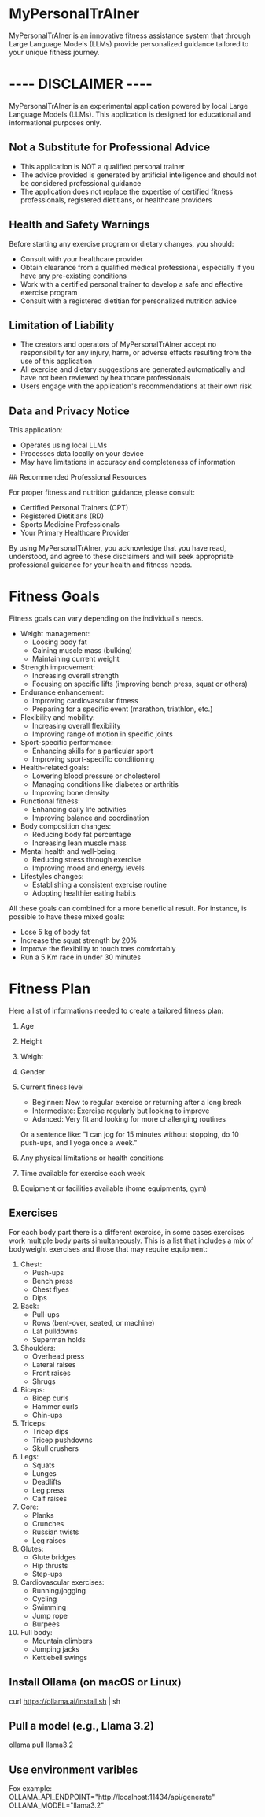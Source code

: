 # MyPersonalTrAIner

MyPersonalTrAIner is an innovative fitness assistance system that through Large Language Models (LLMs) provide personalized guidance tailored to your unique fitness journey.


#  ---- DISCLAIMER ----

MyPersonalTrAIner is an experimental application powered by local Large Language Models (LLMs). This application is designed for educational and informational purposes only.

## Not a Substitute for Professional Advice

- This application is NOT a qualified personal trainer
- The advice provided is generated by artificial intelligence and should not be considered professional guidance
- The application does not replace the expertise of certified fitness professionals, registered dietitians, or healthcare providers

## Health and Safety Warnings
Before starting any exercise program or dietary changes, you should:

- Consult with your healthcare provider
- Obtain clearance from a qualified medical professional, especially if you have any pre-existing conditions
- Work with a certified personal trainer to develop a safe and effective exercise program
- Consult with a registered dietitian for personalized nutrition advice

## Limitation of Liability

- The creators and operators of MyPersonalTrAIner accept no responsibility for any injury, harm, or adverse effects resulting from the use of this application
- All exercise and dietary suggestions are generated automatically and have not been reviewed by healthcare professionals
- Users engage with the application's recommendations at their own risk

## Data and Privacy Notice

This application:

- Operates using local LLMs
- Processes data locally on your device
- May have limitations in accuracy and completeness of information

## Recommended Professional Resources

For proper fitness and nutrition guidance, please consult:

- Certified Personal Trainers (CPT)
- Registered Dietitians (RD)
- Sports Medicine Professionals
- Your Primary Healthcare Provider

By using MyPersonalTrAIner, you acknowledge that you have read, understood, and agree to these disclaimers and will seek appropriate professional guidance for your health and fitness needs.

# Fitness Goals

Fitness goals can vary depending on the individual's needs.

- Weight management:
    - Loosing body fat
    - Gaining muscle mass (bulking)
    - Maintaining current weight
- Strength improvement:
    - Increasing overall strength
    - Focusing on specific lifts (improving bench press, squat or others)
- Endurance enhancement:
    - Improving cardiovascular fitness
    - Preparing for a specific event (marathon, triathlon, etc.)
- Flexibility and mobility:
    - Increasing overall flexibility
    - Improving range of motion in specific joints
- Sport-specific performance:
    - Enhancing skills for a particular sport
    - Improving sport-specific conditioning
- Health-related goals:
    - Lowering blood pressure or cholesterol
    - Managing conditions like diabetes or arthritis
    - Improving bone density
- Functional fitness:
    - Enhancing daily life activities
    - Improving balance and coordination
- Body composition changes:
    - Reducing body fat percentage
    - Increasing lean muscle mass
- Mental health and well-being:
    - Reducing stress through exercise
    - Improving mood and energy levels
- Lifestyles changes:
    - Establishing a consistent exercise routine
    - Adopting healthier eating habits

All these goals can combined for a more beneficial result. For instance, is possible to have these mixed goals:

- Lose 5 kg of body fat
- Increase the squat strength by 20%
- Improve the flexibility to touch toes comfortably
- Run a 5 Km race in under 30 minutes

# Fitness Plan

Here a list of informations needed to create a tailored fitness plan:

1. Age
2. Height
3. Weight
4. Gender
5. Current finess level
    - Beginner: New to regular exercise or returning after a long break
    - Intermediate: Exercise regularly but looking to improve
    - Adanced: Very fit and looking for more challenging routines


    Or a sentence like: "I can jog for 15 minutes without stopping, do 10 push-ups, and I yoga once a week."
6. Any physical limitations or health conditions
7. Time available for exercise each week
8. Equipment or facilities available (home equipments, gym)

## Exercises

For each body part there is a different exercise, in some cases exercises work multiple body parts simultaneously. This is a list that includes a mix of bodyweight exercises and those that may require equipment:

1. Chest:
    - Push-ups
    - Bench press
    - Chest flyes
    - Dips
2. Back:
    - Pull-ups
    - Rows (bent-over, seated, or machine)
    - Lat pulldowns
    - Superman holds
3. Shoulders:
    - Overhead press
    - Lateral raises
    - Front raises
    - Shrugs
4. Biceps:
    - Bicep curls
    - Hammer curls
    - Chin-ups
5. Triceps:
    - Tricep dips
    - Tricep pushdowns
    - Skull crushers
6. Legs:
    - Squats
    - Lunges
    - Deadlifts
    - Leg press
    - Calf raises
7. Core:
    - Planks
    - Crunches
    - Russian twists
    - Leg raises
8. Glutes:
    - Glute bridges
    - Hip thrusts
    - Step-ups
9. Cardiovascular exercises:
    - Running/jogging
    - Cycling
    - Swimming
    - Jump rope
    - Burpees
10. Full body:
    - Mountain climbers
    - Jumping jacks
    - Kettlebell swings


## Install Ollama (on macOS or Linux)
curl https://ollama.ai/install.sh | sh

## Pull a model (e.g., Llama 3.2)
ollama pull llama3.2

## Use environment varibles
Fox example: 
OLLAMA_API_ENDPOINT="http://localhost:11434/api/generate"
OLLAMA_MODEL="llama3.2"
